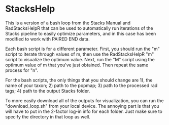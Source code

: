 # StacksHelp
This is a version of a bash loop from the Stacks Manual and RadStacksHelpR that can be used to automatically run iterations of the Stacks pipeline to easily optimize parameters, and in this case has been modified to work with PAIRED END data.

Each bash script is for a different parameter. First, you should run the "m" script to iterate through values of m, then use the RadStacksHelpR "m" script to visualize the optimum value. Next, run the "M" script using the optimum value of m that you've just obtained. Then repeat the same process for "n". 

For the bash scripts, the only things that you should change are 1), the name of your taxon; 2) path to the popmap; 3) path to the processed rad tags; 4) path to the output Stacks folder. 

To more easily download all of the outputs for visualization, you can run the "download_loop.sh" from your local device. The annoying part is that you will have to put in the 2-factor log-in info for each folder. Just make sure to specify the directory in that loop as well. 



